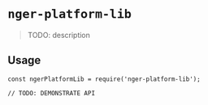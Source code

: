 # `nger-platform-lib`

> TODO: description

## Usage

```
const ngerPlatformLib = require('nger-platform-lib');

// TODO: DEMONSTRATE API
```
